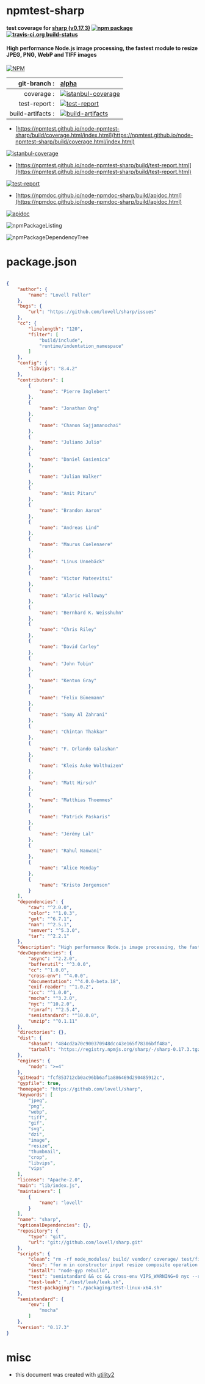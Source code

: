# npmtest-sharp

#### test coverage for  [sharp (v0.17.3)](https://github.com/lovell/sharp)  [![npm package](https://img.shields.io/npm/v/npmtest-sharp.svg?style=flat-square)](https://www.npmjs.org/package/npmtest-sharp) [![travis-ci.org build-status](https://api.travis-ci.org/npmtest/node-npmtest-sharp.svg)](https://travis-ci.org/npmtest/node-npmtest-sharp)

#### High performance Node.js image processing, the fastest module to resize JPEG, PNG, WebP and TIFF images

[![NPM](https://nodei.co/npm/sharp.png?downloads=true&downloadRank=true&stars=true)](https://www.npmjs.com/package/sharp)

| git-branch : | [alpha](https://github.com/npmtest/node-npmtest-sharp/tree/alpha)|
|--:|:--|
| coverage : | [![istanbul-coverage](https://npmtest.github.io/node-npmtest-sharp/build/coverage.badge.svg)](https://npmtest.github.io/node-npmtest-sharp/build/coverage.html/index.html)|
| test-report : | [![test-report](https://npmtest.github.io/node-npmtest-sharp/build/test-report.badge.svg)](https://npmtest.github.io/node-npmtest-sharp/build/test-report.html)|
| build-artifacts : | [![build-artifacts](https://npmtest.github.io/node-npmtest-sharp/glyphicons_144_folder_open.png)](https://github.com/npmtest/node-npmtest-sharp/tree/gh-pages/build)|

- [https://npmtest.github.io/node-npmtest-sharp/build/coverage.html/index.html](https://npmtest.github.io/node-npmtest-sharp/build/coverage.html/index.html)

[![istanbul-coverage](https://npmtest.github.io/node-npmtest-sharp/build/screenCapture.buildCi.browser.%252Ftmp%252Fbuild%252Fcoverage.lib.html.png)](https://npmtest.github.io/node-npmtest-sharp/build/coverage.html/index.html)

- [https://npmtest.github.io/node-npmtest-sharp/build/test-report.html](https://npmtest.github.io/node-npmtest-sharp/build/test-report.html)

[![test-report](https://npmtest.github.io/node-npmtest-sharp/build/screenCapture.buildCi.browser.%252Ftmp%252Fbuild%252Ftest-report.html.png)](https://npmtest.github.io/node-npmtest-sharp/build/test-report.html)

- [https://npmdoc.github.io/node-npmdoc-sharp/build/apidoc.html](https://npmdoc.github.io/node-npmdoc-sharp/build/apidoc.html)

[![apidoc](https://npmdoc.github.io/node-npmdoc-sharp/build/screenCapture.buildCi.browser.%252Ftmp%252Fbuild%252Fapidoc.html.png)](https://npmdoc.github.io/node-npmdoc-sharp/build/apidoc.html)

![npmPackageListing](https://npmtest.github.io/node-npmtest-sharp/build/screenCapture.npmPackageListing.svg)

![npmPackageDependencyTree](https://npmtest.github.io/node-npmtest-sharp/build/screenCapture.npmPackageDependencyTree.svg)



# package.json

```json

{
    "author": {
        "name": "Lovell Fuller"
    },
    "bugs": {
        "url": "https://github.com/lovell/sharp/issues"
    },
    "cc": {
        "linelength": "120",
        "filter": [
            "build/include",
            "runtime/indentation_namespace"
        ]
    },
    "config": {
        "libvips": "8.4.2"
    },
    "contributors": [
        {
            "name": "Pierre Inglebert"
        },
        {
            "name": "Jonathan Ong"
        },
        {
            "name": "Chanon Sajjamanochai"
        },
        {
            "name": "Juliano Julio"
        },
        {
            "name": "Daniel Gasienica"
        },
        {
            "name": "Julian Walker"
        },
        {
            "name": "Amit Pitaru"
        },
        {
            "name": "Brandon Aaron"
        },
        {
            "name": "Andreas Lind"
        },
        {
            "name": "Maurus Cuelenaere"
        },
        {
            "name": "Linus Unnebäck"
        },
        {
            "name": "Victor Mateevitsi"
        },
        {
            "name": "Alaric Holloway"
        },
        {
            "name": "Bernhard K. Weisshuhn"
        },
        {
            "name": "Chris Riley"
        },
        {
            "name": "David Carley"
        },
        {
            "name": "John Tobin"
        },
        {
            "name": "Kenton Gray"
        },
        {
            "name": "Felix Bünemann"
        },
        {
            "name": "Samy Al Zahrani"
        },
        {
            "name": "Chintan Thakkar"
        },
        {
            "name": "F. Orlando Galashan"
        },
        {
            "name": "Kleis Auke Wolthuizen"
        },
        {
            "name": "Matt Hirsch"
        },
        {
            "name": "Matthias Thoemmes"
        },
        {
            "name": "Patrick Paskaris"
        },
        {
            "name": "Jérémy Lal"
        },
        {
            "name": "Rahul Nanwani"
        },
        {
            "name": "Alice Monday"
        },
        {
            "name": "Kristo Jorgenson"
        }
    ],
    "dependencies": {
        "caw": "^2.0.0",
        "color": "^1.0.3",
        "got": "^6.7.1",
        "nan": "^2.5.1",
        "semver": "^5.3.0",
        "tar": "^2.2.1"
    },
    "description": "High performance Node.js image processing, the fastest module to resize JPEG, PNG, WebP and TIFF images",
    "devDependencies": {
        "async": "^2.2.0",
        "bufferutil": "^3.0.0",
        "cc": "^1.0.0",
        "cross-env": "^4.0.0",
        "documentation": "^4.0.0-beta.18",
        "exif-reader": "^1.0.2",
        "icc": "^1.0.0",
        "mocha": "^3.2.0",
        "nyc": "^10.2.0",
        "rimraf": "^2.5.4",
        "semistandard": "^10.0.0",
        "unzip": "^0.1.11"
    },
    "directories": {},
    "dist": {
        "shasum": "484cd2a70c900370948dcc43e165f78306bff48a",
        "tarball": "https://registry.npmjs.org/sharp/-/sharp-0.17.3.tgz"
    },
    "engines": {
        "node": ">=4"
    },
    "gitHead": "fcf853712cb0ac96bb6af1a886469d290485912c",
    "gypfile": true,
    "homepage": "https://github.com/lovell/sharp",
    "keywords": [
        "jpeg",
        "png",
        "webp",
        "tiff",
        "gif",
        "svg",
        "dzi",
        "image",
        "resize",
        "thumbnail",
        "crop",
        "libvips",
        "vips"
    ],
    "license": "Apache-2.0",
    "main": "lib/index.js",
    "maintainers": [
        {
            "name": "lovell"
        }
    ],
    "name": "sharp",
    "optionalDependencies": {},
    "repository": {
        "type": "git",
        "url": "git://github.com/lovell/sharp.git"
    },
    "scripts": {
        "clean": "rm -rf node_modules/ build/ vendor/ coverage/ test/fixtures/output.*",
        "docs": "for m in constructor input resize composite operation colour channel output utility; do documentation build --shallow --format=md lib/$m.js >docs/api-$m.md; done",
        "install": "node-gyp rebuild",
        "test": "semistandard && cc && cross-env VIPS_WARNING=0 nyc --reporter=lcov --branches=99 mocha --slow=5000 --timeout=60000 ./test/unit/*.js",
        "test-leak": "./test/leak/leak.sh",
        "test-packaging": "./packaging/test-linux-x64.sh"
    },
    "semistandard": {
        "env": [
            "mocha"
        ]
    },
    "version": "0.17.3"
}
```



# misc
- this document was created with [utility2](https://github.com/kaizhu256/node-utility2)
